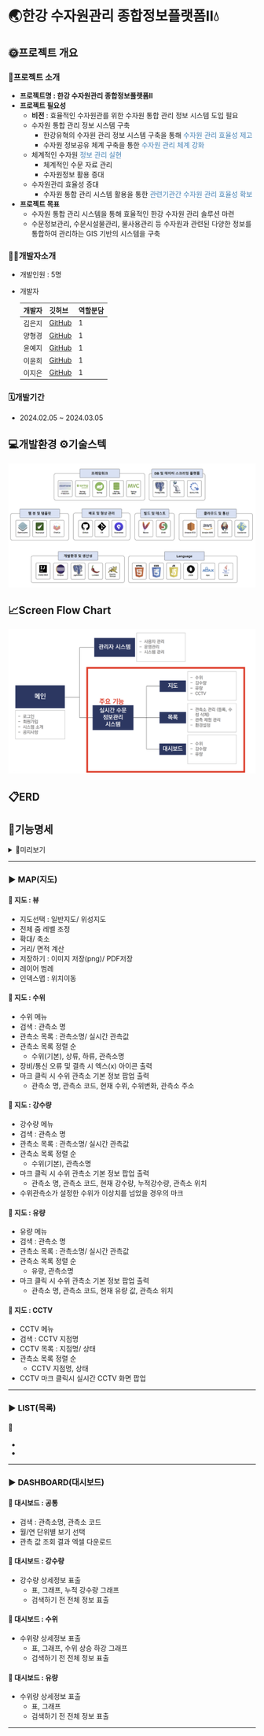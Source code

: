 # 🌏한강 수자원관리 종합정보플랫폼Ⅱ💧

## 🌞프로젝트 개요
### 📢프로젝트 소개
- **프로젝트명 : 한강 수자원관리 종합정보풀랫폼Ⅱ** 
- **프로젝트 필요성**
    - **비전** : 효율적인 수자원관를 위한 수자원 통합 관리 정보 시스템 도입 필요
    - 수자원 통합 관리 정보 시스템 구축
        - 한강유혁의 수자원 관리 정보 시스템 구축을 통해 <span style="color:steelblue">수자원 관리 효율성 제고</span>
        - 수자원 정보공유 체계 구축을 통한 <span style="color:steelblue">수자원 관리 체계 강화</span>
    - 체계적인 수자원 <span style="color:steelblue">정보 관리 실현</span>
        - 체계적인 수문 자료 관리
        - 수자원정보 활용 증대
    - 수자원관리 효율성 증대
        - 수자원 통합 관리 시스템 활용을 통한 <span style="color:steelblue">관련기관간 수자원 관리 효율성 확보</span>
- **프로젝트 목표**
    - 수자원 통합 관리 시스템을 통해 효율적인 한강 수자원 관리 솔루션 마련
    - 수문정보관리, 수문시설물관리, 물사용관리 등 수자원과 관련된 다양한 정보를 통합하여 관리하는 GIS 기반의 시스템을 구축

### 🧑‍💻개발자소개

- 개발인원 : 5명
- 개발자

  | 개발자 | 깃허브 | 역할분담  | 
  |-----|-----|-------|
  | 김은지 | [GitHub](https://github.com/3un3un) | 1     |
  | 양형경 | [GitHub](https://github.com/yhg1024) | 1     |
  | 윤예지 | [GitHub](https://github.com/Yeji-Yoon) | 1     |
  | 이윤희 | [GitHub](https://github.com/yunii118) | 1     |
  | 이지은 | [GitHub](https://github.com/dkumylove) | 1     |


### 🗓️개발기간

- 2024.02.05 ~ 2024.03.05

## 💻개발환경 ⚙️기술스텍
![개발환경.png](/img/개발환경.png)

## 📈Screen Flow Chart
![플로우차트.png](/img/플로우차트.png)

## 📋ERD


## 📑기능명세

<details>
<summary>🔎미리보기</summary>

| 지도 | 목록 | 대시보드 |
|----|----|------|
| 1) | 1  | 1    |


</details>

---

### ▶️ MAP(지도)

#### 📖 지도 : 뷰

- 지도선택 : 일반지도/ 위성지도 
- 전체 줌 레벨 조정
- 확대/ 축소
- 거리/ 면적 계산
- 저장하기 : 이미지 저장(png)/ PDF저장
- 레이어 범례
- 인덱스맵 : 위치이동

#### 📖 지도 : 수위

- 수위 메뉴
- 검색 : 관측소 명
- 관측소 목록 : 관측소명/ 실시간 관측값
- 관측소 목록 정렬 순
    - 수위(기본), 상류, 하류, 관측소명 
- 장비/통신 오류 및 결측 시 엑스(x) 아이콘 출력
- 마크 클릭 시 수위 관측소 기본 정보 팝업 출력
    - 관측소 명, 관측소 코드, 현재 수위, 수위변화, 관측소 주소

#### 📖 지도 : 강수량

- 강수량 메뉴
- 검색 : 관측소 명
- 관측소 목록 : 관측소명/ 실시간 관측값
- 관측소 목록 정렬 순
    - 수위(기본), 관측소명
- 마크 클릭 시 수위 관측소 기본 정보 팝업 출력
    - 관측소 명, 관측소 코드, 현재 강수량, 누적강수량, 관측소 위치
- 수위관측소가 설정한 수위가 이상치를 넘었을 경우의 마크

#### 📖 지도 : 유량

- 유량 메뉴
- 검색 : 관측소 명
- 관측소 목록 : 관측소명/ 실시간 관측값
- 관측소 목록 정렬 순
    - 유량, 관측소명
- 마크 클릭 시 수위 관측소 기본 정보 팝업 출력
    - 관측소 명, 관측소 코드, 현재 유량 값, 관측소 위치

#### 📖 지도 : CCTV

- CCTV 메뉴
- 검색 : CCTV 지점명
- CCTV 목록 : 지점명/ 상태
- 관측소 목록 정렬 순
    - CCTV 지점명, 상태
- CCTV 마크 클릭시 실시간 CCTV 화면 팝업

---

### ▶️ LIST(목록)

#### 📖

-
-

---

### ▶️ DASHBOARD(대시보드)

#### 📖 대시보드 : 공통

- 검색 : 관측소명, 관측소 코드
- 월/연 단위별 보기 선택
- 관측 값 조회 결과 엑셀 다운로드

#### 📖 대시보드 : 강수량

- 강수량 상세정보 표출
    - 표, 그래프, 누적 강수량 그래프
    - 검색하기 전 전체 정보 표출

#### 📖 대시보드 : 수위

- 수위량 상세정보 표출
    - 표, 그래프, 수위 상승 하강 그래프
    - 검색하기 전 전체 정보 표출

#### 📖 대시보드 : 유량

- 수위량 상세정보 표출
    - 표, 그래프
    - 검색하기 전 전체 정보 표출

---


